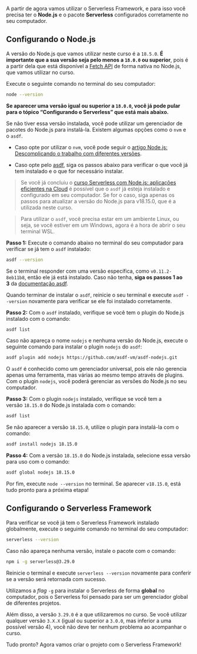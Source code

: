 A partir de agora vamos utilizar o Serverless Framework, e para isso você precisa ter o **Node.js** e o pacote **Serverless** configurados corretamente no seu computador.

## Configurando o Node.js

A versão do Node.js que vamos utilizar neste curso é a `18.5.0`. **É importante que a sua versão seja pelo menos a `18.0.0` ou superior**, pois é a partir dela que está disponível a [Fetch API](https://www.alura.com.br/artigos/revolucao-node-js-adeus-axios-fetch-api-versao-17-5-0) de forma nativa no Node.js, que vamos utilizar no curso.

Execute o seguinte comando no terminal do seu computador:

```bash
node --version
```

**Se aparecer uma versão igual ou superior a `18.0.0`, você já pode pular para o tópico “Configurando o Serverless” que está mais abaixo.**

Se não tiver essa versão instalada, você pode utilizar um gerenciador de pacotes do Node.js para instalá-la. Existem algumas opções como o `nvm` e o `asdf`.

- Caso opte por utilizar o `nvm`, você pode seguir o [artigo Node.js: Descomplicando o trabalho com diferentes versões](https://www.alura.com.br/artigos/descomplicando-o-trabalho-com-node).
    
- Caso opte pelo [asdf](https://asdf-vm.com/), siga os passos abaixo para verificar o que você já tem instalado e o que for necessário instalar.
    

> Se você já concluiu o [curso Serverless com Node.js: aplicações eficientes na Cloud](https://cursos.alura.com.br/course/serverless-node-js-aplicacoes-eficientes-cloud) é possível que o `asdf` já esteja instalado e configurado em seu computador. Se for o caso, siga apenas os passos para atualizar a versão do Node.js para v18.15.0, que é a utilizada neste curso.

> Para utilizar o `asdf`, você precisa estar em um ambiente Linux, ou seja, se você estiver em um Windows, agora é a hora de abrir o seu terminal WSL.

**Passo 1:** Execute o comando abaixo no terminal do seu computador para verificar se já tem o `asdf` instalado:

```bash
asdf --version
```

Se o terminal responder com uma versão específica, como `v0.11.2-8eb11b8`, então ele já está instalado. Caso não tenha, **siga os passos 1 ao 3** da [documentação asdf](https://asdf-vm.com/guide/getting-started.html#_3-install-asdf).

Quando terminar de instalar o `asdf`, reinicie o seu terminal e execute `asdf --version` novamente para verificar se ele foi instalado corretamente.

**Passo 2:** Com o `asdf` instalado, verifique se você tem o plugin do Node.js instalado com o comando:

```bash
asdf list
```

Caso não apareça o nome `nodejs` e nenhuma versão do Node.js, execute o seguinte comando para instalar o plugin `nodejs` do `asdf`:

```bash
asdf plugin add nodejs https://github.com/asdf-vm/asdf-nodejs.git
```

O `asdf` é conhecido como um gerenciador universal, pois ele não gerencia apenas uma ferramenta, mas várias ao mesmo tempo através de plugins. Com o plugin `nodejs`, você poderá gerenciar as versões do Node.js no seu computador.

**Passo 3:** Com o plugin `nodejs` instalado, verifique se você tem a versão `18.15.0` do Node.js instalada com o comando:

```bash
asdf list
```

Se não aparecer a versão `18.15.0`, utilize o plugin para instalá-la com o comando:

```bash
asdf install nodejs 18.15.0
```

**Passo 4:** Com a versão `18.15.0` do Node.js instalada, selecione essa versão para uso com o comando:

```bash
asdf global nodejs 18.15.0
```

Por fim, execute `node --version` no terminal. Se aparecer `v18.15.0`, está tudo pronto para a próxima etapa!

## Configurando o Serverless Framework

Para verificar se você já tem o Serverless Framework instalado globalmente, execute o seguinte comando no terminal do seu computador:

```bash
serverless --version
```

Caso não apareça nenhuma versão, instale o pacote com o comando:

```bash
npm i -g serverless@3.29.0
```

Reinicie o terminal e execute `serverless --version` novamente para conferir se a versão será retornada com sucesso.

Utilizamos a _flag_ `-g` para instalar o Serverless de forma **global** no computador, pois o Serverless foi pensado para ser um gerenciador global de diferentes projetos.

Além disso, a versão `3.29.0` é a que utilizaremos no curso. Se você utilizar qualquer versão `3.X.X` (igual ou superior a `3.0.0`, mas inferior a uma possível versão 4), você não deve ter nenhum problema ao acompanhar o curso.

Tudo pronto? Agora vamos criar o projeto com o Serverless Framework!